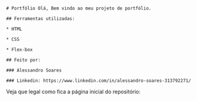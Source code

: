 ```

# Portfólio Olá, Bem vindo ao meu projeto de portfólio.

## Ferramentas utilizadas:

* HTML

* CSS

* Flex-box

## Feito por:

### Alessandro Soares

### Linkedin: https://www.linkedin.com/in/alessandro-soares-313792271/

```

Veja que legal como fica a página inicial do repositório:
